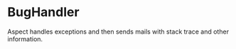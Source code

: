BugHandler
==========

Aspect handles exceptions and then sends mails with stack trace and other information.
